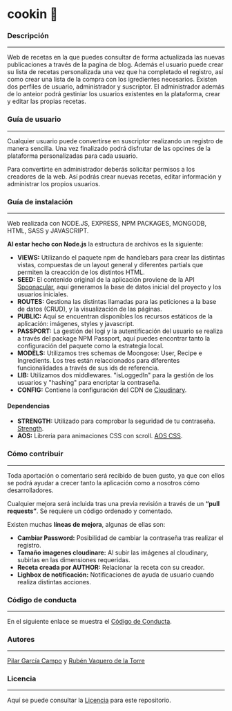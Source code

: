 # cookin 🍲

### Descripción

---

Web de recetas en la que puedes consultar de forma actualizada las nuevas publicaciones a través de la pagina de blog. Además el usuario puede crear su lista de recetas personalizada una vez que ha completado el registro, así como crear una lista de la compra con los igredientes necesarios. Existen dos perfiles de usuario, administrador y suscriptor. El administrador además de lo anteior podrá gestiniar los usuarios existentes en la plataforma, crear y editar las propias recetas.

### Guía de usuario

---

Cualquier usuario puede convertirse en suscriptor realizando un registro de manera sencilla. Una vez finalizado podrá disfrutar de las opcines de la plataforma personalizadas para cada usuario.

Para convertirte en administrador deberás solicitar permisos a los creadores de la web. Así podrás crear nuevas recetas, editar información y administrar los propios usuarios.

### Guía de instalación

---

Web realizada con NODE.JS, EXPRESS, NPM PACKAGES, MONGODB, HTML, SASS y JAVASCRIPT.

**Al estar hecho con Node.js** la estructura de archivos es la siguiente:

- **VIEWS:** Utilizando el paquete npm de handlebars para crear las distintas vistas, compuestas de un layout general y diferentes partials que permiten la creacción de los distintos HTML.
- **SEED:** El contenido original de la aplicación proviene de la API [Spoonacular](https://spoonacular.com/), aquí generamos la base de datos inicial del proyecto y los usuarios iniciales.
- **ROUTES:** Gestiona las distintas llamadas para las peticiones a la base de datos (CRUD), y la visualización de las páginas.
- **PUBLIC:** Aquí se encuentran disponibles los recursos estáticos de la aplicación: imágenes, styles y javascript.
- **PASSPORT:** La gestión del logi y la autentificación del usuario se realiza a través del package NPM Passport, aquí puedes encontrar tanto la configuración del paquete como la estrategia local.
- **MODELS:** Utilizamos tres schemas de Moongose: User, Recipe e Ingredients. Los tres están relaccionados para diferentes funcionalidades a través de sus ids de referencia.
- **LIB:** Utilizamos dos middlewares. "isLoggedIn" para la gestión de los usuarios y "hashing" para encriptar la contraseña.
- **CONFIG:** Contiene la configuración del CDN de [Cloudinary](https://cloudinary.com/).

#### Dependencias

- **STRENGTH:** Utilizado para comprobar la seguridad de tu contraseña. [Strength](https://www.jquerycards.com/forms/inputs/strength-js/).
- **AOS:** Libreria para animaciones CSS con scroll. [AOS CSS](https://michalsnik.github.io/aos/).

### Cómo contribuir

---

Toda aportación o comentario será recibido de buen gusto, ya que con ellos se podrá ayudar a crecer tanto la aplicación como a nosotros cómo desarrolladores.

Cualquier mejora será incluida tras una previa revisión a través de un **“pull requests”**. Se requiere un código ordenado y comentado.

Existen muchas **líneas de mejora**, algunas de ellas son:

- **Cambiar Password:** Posibilidad de cambiar la contraseña tras realizar el registro.
- **Tamaño imagenes cloudinare:** Al subir las imágenes al cloudinary, subirlas en las dimensiones requeridas.
- **Receta creada por AUTHOR:** Relacionar la receta con su creador.
- **Lighbox de notificación:** Notificaciones de ayuda de usuario cuando realiza distintas acciones.

### Código de conducta

---

En el siguiente enlace se muestra el [Código de Conducta](https://github.com/Cookin-Team/cookin/blob/master/CODE_OF_CONDUCT.md).

### Autores

---

[Pilar García Campo](https://www.linkedin.com/in/pilargarciacampo/) y [Rubén Vaquero de la Torre](https://www.linkedin.com/in/rubenvaquero/)

### Licencia

---

Aquí se puede consultar la [Licencia](https://github.com/Cookin-Team/cookin/blob/master/LICENSE.md) para este repositorio.
